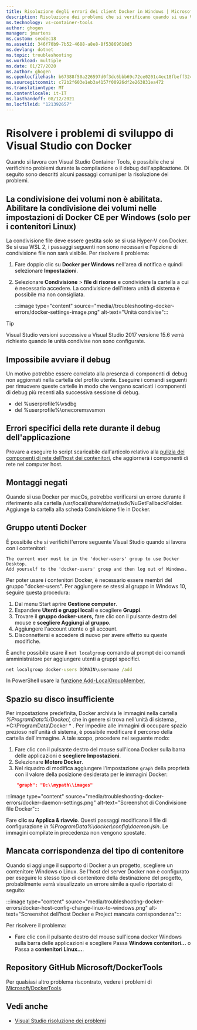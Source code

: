 ```yaml
---
title: Risoluzione degli errori dei client Docker in Windows | Microsoft Docs
description: Risoluzione dei problemi che si verificano quando si usa Visual Studio per creare e distribuire app Web in Docker su Windows mediante Visual Studio.
ms.technology: vs-container-tools
author: ghogen
manager: jmartens
ms.custom: seodec18
ms.assetid: 346f70b9-7b52-4688-a8e8-8f53869618d3
ms.devlang: dotnet
ms.topic: troubleshooting
ms.workload: multiple
ms.date: 01/27/2020
ms.author: ghogen
ms.openlocfilehash: b67388f50a226597d0f3dc6bbb69c72ce0201c4ec18fbeff32438a35a8df6ba1
ms.sourcegitcommit: c72b2f603e1eb3a4157f00926df2e263831ea472
ms.translationtype: MT
ms.contentlocale: it-IT
ms.lasthandoff: 08/12/2021
ms.locfileid: "121392657"
---
```

# <a name="troubleshoot-visual-studio-development-with-docker"></a>Risolvere i problemi di sviluppo di Visual Studio con Docker

Quando si lavora con Visual Studio Container Tools, è possibile che si verifichino problemi durante la compilazione o il debug dell'applicazione. Di seguito sono descritti alcuni passaggi comuni per la risoluzione dei problemi.

## <a name="volume-sharing-is-not-enabled-enable-volume-sharing-in-the-docker-ce-for-windows-settings--linux-containers-only"></a>La condivisione dei volumi non è abilitata. Abilitare la condivisione dei volumi nelle impostazioni di Docker CE per Windows (solo per i contenitori Linux)

La condivisione file deve essere gestita solo se si usa Hyper-V con Docker. Se si usa WSL 2, i passaggi seguenti non sono necessari e l'opzione di condivisione file non sarà visibile. Per risolvere il problema:

1. Fare doppio clic su **Docker per Windows** nell'area di notifica e quindi selezionare **Impostazioni**.
1. Selezionare **Condivisione**  >  **file di risorse** e condividere la cartella a cui è necessario accedere. La condivisione dell'intera unità di sistema è possibile ma non consigliata.

    :::image type="content" source="media//troubleshooting-docker-errors/docker-settings-image.png" alt-text="Unità condivise":::

> [!TIP]
> Visual Studio versioni successive a Visual Studio 2017 versione 15.6 verrà richiesto quando **le** unità condivise non sono configurate.

## <a name="unable-to-start-debugging"></a>Impossibile avviare il debug

Un motivo potrebbe essere correlato alla presenza di componenti di debug non aggiornati nella cartella del profilo utente. Eseguire i comandi seguenti per rimuovere queste cartelle in modo che vengano scaricati i componenti di debug più recenti alla successiva sessione di debug.

- del %userprofile%\vsdbg
- del %userprofile%\onecoremsvsmon

## <a name="errors-specific-to-networking-when-debugging-your-application"></a>Errori specifici della rete durante il debug dell'applicazione

Provare a eseguire lo script scaricabile dall'articolo relativo alla [pulizia dei componenti di rete dell'host dei contenitori](https://github.com/MicrosoftDocs/Virtualization-Documentation/tree/master/windows-server-container-tools/CleanupContainerHostNetworking), che aggiornerà i componenti di rete nel computer host.

## <a name="mounts-denied"></a>Montaggi negati

Quando si usa Docker per macOs, potrebbe verificarsi un errore durante il riferimento alla cartella /usr/local/share/dotnet/sdk/NuGetFallbackFolder. Aggiunge la cartella alla scheda Condivisione file in Docker.

## <a name="docker-users-group"></a>Gruppo utenti Docker

È possibile che si verifichi l'errore seguente Visual Studio quando si lavora con i contenitori:

```
The current user must be in the 'docker-users' group to use Docker Desktop. 
Add yourself to the 'docker-users' group and then log out of Windows.
```

Per poter usare i contenitori Docker, è necessario essere membri del gruppo "docker-users".  Per aggiungere se stessi al gruppo in Windows 10, seguire questa procedura:

1. Dal menu Start aprire **Gestione computer**.
1. Espandere **Utenti e gruppi locali** e scegliere **Gruppi**.
1. Trovare il **gruppo docker-users,** fare clic con il pulsante destro del mouse e **scegliere Aggiungi al gruppo**.
1. Aggiungere l'account utente o gli account.
1. Disconnettersi e accedere di nuovo per avere effetto su queste modifiche.

È anche possibile usare il `net localgroup` comando al prompt dei comandi amministratore per aggiungere utenti a gruppi specifici.

```cmd
net localgroup docker-users DOMAIN\username /add
```

In PowerShell usare la [funzione Add-LocalGroupMember.](/powershell/module/microsoft.powershell.localaccounts/add-localgroupmember)

## <a name="low-disk-space"></a>Spazio su disco insufficiente

Per impostazione predefinita, Docker archivia le immagini nella cartella *%ProgramData%/Docker/,* che in genere si trova nell'unità di sistema , *C:\ProgramData\Docker \* . Per impedire alle immagini di occupare spazio prezioso nell'unità di sistema, è possibile modificare il percorso della cartella dell'immagine. A tale scopo, procedere nel seguente modo:

 1. Fare clic con il pulsante destro del mouse sull'icona Docker sulla barra delle applicazioni e **scegliere Impostazioni**.
 1. Selezionare **Motore Docker**. 
 1. Nel riquadro di modifica aggiungere l'impostazione `graph` della proprietà con il valore della posizione desiderata per le immagini Docker:

```json
    "graph": "D:\\mypath\\images"
```

:::image type="content" source="media/troubleshooting-docker-errors/docker-daemon-settings.png" alt-text="Screenshot di Condivisione file Docker":::

Fare **clic su Applica & riavvio**. Questi passaggi modificano il file di configurazione *in %ProgramData%\docker\config\daemon.jsin*. Le immagini compilate in precedenza non vengono spostate.

## <a name="container-type-mismatch"></a>Mancata corrispondenza del tipo di contenitore

Quando si aggiunge il supporto di Docker a un progetto, scegliere un contenitore Windows o Linux. Se l'host del server Docker non è configurato per eseguire lo stesso tipo di contenitore della destinazione del progetto, probabilmente verrà visualizzato un errore simile a quello riportato di seguito:

:::image type="content" source="media/troubleshooting-docker-errors/docker-host-config-change-linux-to-windows.png" alt-text="Screenshot dell'host Docker e Project mancata corrispondenza":::

Per risolvere il problema:

- Fare clic con il pulsante destro del mouse sull'icona docker Windows sulla barra delle applicazioni e scegliere Passa **Windows contenitori...** o Passa a **contenitori Linux...**.

## <a name="microsoftdockertools-github-repo"></a>Repository GitHub Microsoft/DockerTools

Per qualsiasi altro problema riscontrato, vedere i problemi di [Microsoft/DockerTools](https://github.com/microsoft/dockertools/issues).

## <a name="see-also"></a>Vedi anche

- [Visual Studio risoluzione dei problemi](/troubleshoot/visualstudio/welcome-visual-studio/)
